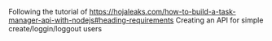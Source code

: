 Following the tutorial of https://hojaleaks.com/how-to-build-a-task-manager-api-with-nodejs#heading-requirements
Creating an API for simple create/loggin/loggout users 

